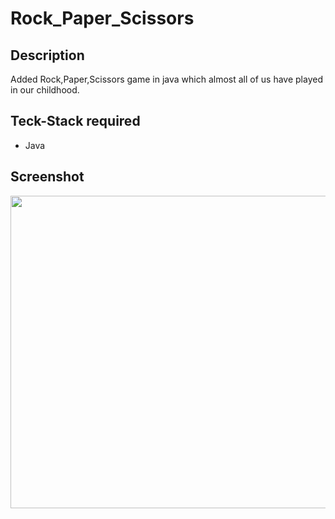 # Rock_Paper_Scissors
## Description
Added Rock,Paper,Scissors game in java which almost all of us have played in our childhood.

## Teck-Stack required
* Java

## Screenshot
<img src="https://user-images.githubusercontent.com/66427936/121865161-462b8380-cd1b-11eb-8f35-0a0dd23fbd67.png" width="800" height="500">
